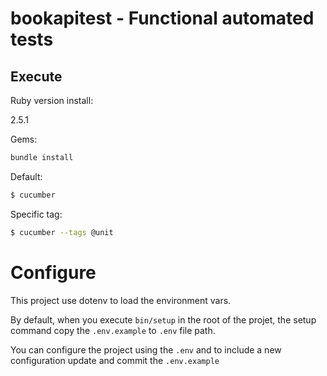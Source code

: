 # bookapitest - Functional automated tests


## Execute

Ruby version install:

2.5.1

Gems:

```bash
bundle install
```
Default:

```bash
$ cucumber
```

Specific tag:

```bash
$ cucumber --tags @unit
```

# Configure

This project use dotenv to load the environment vars.

By default, when you execute `bin/setup` in the root of the projet, the setup command copy the `.env.example` to `.env` file path.

You can configure the project using the `.env` and to include a new configuration update and commit the `.env.example`
